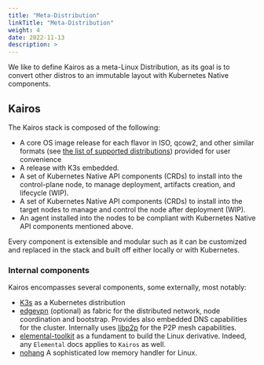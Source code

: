 ```yaml
---
title: "Meta-Distribution"
linkTitle: "Meta-Distribution"
weight: 4
date: 2022-11-13
description: >
---
```


We like to define Kairos as a meta-Linux Distribution, as its goal is to convert other distros to an immutable layout with Kubernetes Native components.

## Kairos

The Kairos stack is composed of the following:

- A core OS image release for each flavor in ISO, qcow2, and other similar formats (see [the list of supported distributions](/docs/reference/image_matrix)) provided for user convenience
- A release with K3s embedded.
- A set of Kubernetes Native API components (CRDs) to install into the control-plane node, to manage deployment, artifacts creation, and lifecycle (WIP).
- A set of Kubernetes Native API components (CRDs) to install into the target nodes to manage and control the node after deployment (WIP).
- An agent installed into the nodes to be compliant with Kubernetes Native API components mentioned above.

Every component is extensible and modular such as it can be customized and replaced in the stack and built off either locally or with Kubernetes.

### Internal components

Kairos encompasses several components, some externally, most notably:

- [K3s](https://k3s.io) as a Kubernetes distribution
- [edgevpn](https://mudler.github.io/edgevpn) (optional) as fabric for the distributed network, node coordination and bootstrap. Provides also embedded DNS capabilities for the cluster. Internally uses [libp2p](https://github.com/libp2p/go-libp2p) for the P2P mesh capabilities.
- [elemental-toolkit](https://rancher.github.io/elemental-toolkit/docs/) as a fundament to build the Linux derivative. Indeed, any `Elemental` docs applies to `Kairos` as well.
- [nohang](https://github.com/hakavlad/nohang) A sophisticated low memory handler for Linux.

